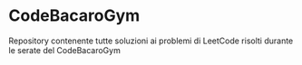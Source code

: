 # CodeBacaroGym
Repository contenente tutte soluzioni ai problemi di LeetCode risolti durante le serate del CodeBacaroGym
